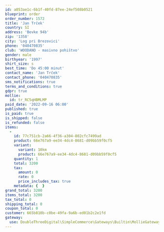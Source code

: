 ```yaml
---
id: a053ae1c-6b1f-40fd-87ee-24ef508b0521
blueprint: order
order_number: 1572
title: 'Jan Trček'
country: SI
address: 'Bevke 94b'
zip: '1358'
city: 'Log pri Brezovici'
phone: '040470835'
club: 'WOODANO - masivno pohištvo'
gender: male
birthyear: '1997'
shirt_size: s
best_time: 'Do 45:00 minut'
contact_name: 'Jan Trček'
contact_phone: '040470835'
sms_notifications: true
terms_and_conditions: true
gdpr: true
mollie:
  id: tr_RC5qHBMLMP
paid_date: '2022-09-16 06:00'
published: true
is_paid: true
is_shipped: false
is_refunded: false
items:
  -
    id: 77c751cb-2a66-4f36-a304-802cfc7499ad
    product: 66e767a9-ee34-4dc4-8681-d09bb59f0cf5
    variant:
      variant: 10km
      product: 66e767a9-ee34-4dc4-8681-d09bb59f0cf5
    quantity: 1
    total: 3200
    tax:
      amount: 0
      rate: 0
      price_includes_tax: true
    metadata: {  }
grand_total: 3200
items_total: 3200
tax_total: 0
shipping_total: 0
coupon_total: 0
customer: 665b810b-c0be-49fa-9a6b-ed01b2c2e1fd
gateway:
  use: DoubleThreeDigital\SimpleCommerce\Gateways\Builtin\MollieGateway
---
```

